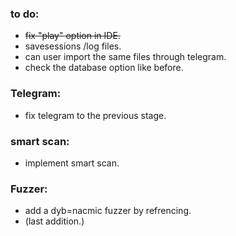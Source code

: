 ### to do:

  * <del>fix "play" option in IDE.
  * savesessions /log files.
  * can user import the same files through telegram.
  * check the database option like before.


### Telegram:

  * fix telegram to the previous stage.

### smart scan:

  * implement smart scan.

### Fuzzer:

  * add a dyb=nacmic fuzzer by refrencing.
  * (last addition.)
